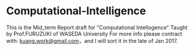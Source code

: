 # Computational-Intelligence
This is the Mid_term Report draft for "Computational Intellogence" Taught by Prof.FURUZUKI of WASEDA University
For more info please contract with: kuang.work@gmail.com，and I will sort it in the late of Jan 2017. 
